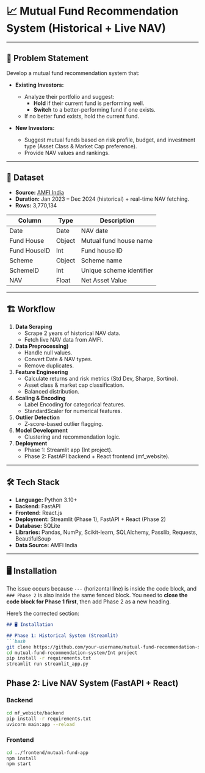 # 📈 Mutual Fund Recommendation System (Historical + Live NAV)
---

## 🏦 Problem Statement
Develop a mutual fund recommendation system that:

- **Existing Investors:**
  - Analyze their portfolio and suggest:
    - **Hold** if their current fund is performing well.
    - **Switch** to a better-performing fund if one exists.
  - If no better fund exists, hold the current fund.

- **New Investors:**
  - Suggest mutual funds based on risk profile, budget, and investment type (Asset Class & Market Cap preference).
  - Provide NAV values and rankings.

---

## 📌 Dataset
- **Source:** [AMFI India](https://www.amfiindia.com/)
- **Duration:** Jan 2023 – Dec 2024 (historical) + real-time NAV fetching.
- **Rows:** 3,770,134  

| Column       | Type     | Description              |
|--------------|----------|--------------------------|
| Date         | Date     | NAV date                |
| Fund House   | Object   | Mutual fund house name  |
| Fund HouseID | Int      | Fund house ID          |
| Scheme       | Object   | Scheme name            |
| SchemeID     | Int      | Unique scheme identifier|
| NAV          | Float    | Net Asset Value        |

---

## 🏗 Workflow
1. **Data Scraping**
   - Scrape 2 years of historical NAV data.
   - Fetch live NAV data from AMFI.
2. **Data Preprocessing)**
   - Handle null values.
   - Convert Date & NAV types.
   - Remove duplicates.
3. **Feature Engineering**
   - Calculate returns and risk metrics (Std Dev, Sharpe, Sortino).
   - Asset class & market cap classification.
   - Balanced distribution.
4. **Scaling & Encoding**
   - Label Encoding for categorical features.
   - StandardScaler for numerical features.
5. **Outlier Detection**
   - Z-score-based outlier flagging.
6. **Model Development**
   - Clustering and recommendation logic.
7. **Deployment**
   - Phase 1: Streamlit app (Int project).
   - Phase 2: FastAPI backend + React frontend (mf_website).

---

## 🛠 Tech Stack
- **Language:** Python 3.10+
- **Backend:** FastAPI
- **Frontend:** React.js
- **Deployment:** Streamlit (Phase 1), FastAPI + React (Phase 2)
- **Database:** SQLite
- **Libraries:** Pandas, NumPy, Scikit-learn, SQLAlchemy, Passlib, Requests, BeautifulSoup
- **Data Source:** AMFI India

---

## 🖥 Installation
The issue occurs because `---` (horizontal line) is inside the code block, and `### Phase 2` is also inside the same fenced block. You need to **close the code block for Phase 1 first**, then add Phase 2 as a new heading.

Here’s the corrected section:

````markdown
## 🖥 Installation

## Phase 1: Historical System (Streamlit)
```bash
git clone https://github.com/your-username/mutual-fund-recommendation-system.git
cd mutual-fund-recommendation-system/Int project
pip install -r requirements.txt
streamlit run streamlit_app.py
````

## Phase 2: Live NAV System (FastAPI + React)

### Backend

```bash
cd mf_website/backend
pip install -r requirements.txt
uvicorn main:app --reload
```

### Frontend

```bash
cd ../frontend/mutual-fund-app
npm install
npm start
```
